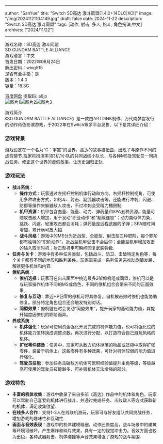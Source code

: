 
---
author: "SanYue"
title: "Switch SD高达 激斗同盟[1.4.0+14DLC|XCI]"
image: "/img/20241121104149.jpg"
draft: false
date: 2024-11-22
description: "Switch SD高达 激斗同盟"
tags: [动作, 射击, 多人, 格斗, 角色扮演,中文]
archives: ["2024/11/22"]

---

游戏名称：SD高达 激斗同盟   
SD GUNDAM BATTLE ALLIANCE    
游戏语言：中文  
首发日期：2022年08月24日  
解压密码：wing515  
是否有金手指：是  
版本：1.4.0   
容量：18.3G

[百度网盘](https://pan.baidu.com/s/1KNc9pgtgttmq_3LXglOhow) 提取码: a8jp  
![图片1](/img/01869c.jpg)![图片2](/img/b4b810.jpg)![图片3](/img/ea0de9.jpg)  

游戏简介  
《SD GUNDAM BATTLE ALLIANCE》是一款由ARTDINK制作、万代南梦宫发行的动作角色扮演游戏，于2022年在Switch等多平台发售，以下是其详细介绍：

### 游戏背景
游戏设定在一个名为“G：宇宙”的世界，高达的故事被扭曲，出现了与原作不同的虚假情节.玩家将扮演率领3机1小队的共同战线小队长，与各种MS及驾驶员一同挑战任务，修正这个世界的虚假故事，让历史回归正轨.

### 游戏玩法
- **战斗系统**：
    - **操作方式**：玩家通过左摇杆控制机体行动和方向，右摇杆控制视角，可使用多种攻击方式，如格斗、射击、副武器攻击等。还能进行冲刺、闪避、防御等操作来躲避敌人攻击，不过冲刺会受精力槽限制.
    - **机甲资源**：机甲包含血量、能量、动力、弹药量和SPA五种资源。能量可随攻击敌人增加，用于发动“职业动作”和“超级连锁”；动力类似体力条，跳跃、闪避、轻重攻击都会消耗；弹药量是远程武器的子弹；SPA随时间增加，累计满可放大招.
    - **战斗风格**：游戏中的MS分为近战型、全能型、射击型三种职阶，每个职阶都有独特的“职阶动作”。近战型机甲受击不会后仰；全能型机甲增加攻击的输入取消时机；射击型机甲可瞬间回复武装弹数.
- **任务与关卡**：游戏中有多种任务类型，包括战斗、防卫、击破特定角色等，每个关卡都有不同的地形和胜利条件。玩家需完成一系列任务来推动剧情发展，解锁更多机体和内容.
- **僚机系统** ：
    - **僚机选择**：玩家可在出击画面中挑选最多2架僚机组成同盟，僚机可以是与玩家操作机体不同的MS或角色，不同的僚机组合会带来不同的正面效果。
    - **修复与互动**：靠近HP归零的僚机可将其修复，自机被击败时僚机也能协助修复。部分特定角色组合还会触发特别对话。
    - **同盟效果**：僚机健在时会发动“同盟效果”，提升玩家的基础能力值，其提升幅度因僚机的职阶而异。
- **养成系统** ：
    - **机体强化**：玩家可使用资金强化开发完成的机体能力值，也可将强化过的机体能力值转换成调整点数，再次进行分配，以打造符合自己游玩风格的机体。
    - **扩张零件装备**：任务中，玩家可从敌方机体掉落的物品或货柜中取得扩张零件，装备于机体上。这些零件有多种效果，可针对机体较弱的能力值进行强化。
    - **驾驶员技能**：参加任务击破敌方机体可累积经验值提升主角等级，等级越高可使用的驾驶员技能越多，可补强机体无法增强的部分。

### 游戏特色
- **丰富的机体收集**：游戏中收录了来自多部《高达》作品中的机体和角色，玩家可以驾驶自己喜爱的机体进行战斗，并通过完成任务、击败敌人等方式获取新的机体，满足收集欲望.
- **在线多人合作**：支持1-3人在线联机游玩，玩家可与好友组队共同挑战任务，增加游戏的趣味性和互动性.
- **画面与音效表现**：游戏中的机体建模精细，动作还原度高，战斗场景中的建筑等环境可破坏，产生爆炸和碎片效果，具有一定的视觉冲击力。音效方面也较为出色，各种武器射击、机体碰撞等声音效果增强了游戏的战斗氛围.
 
